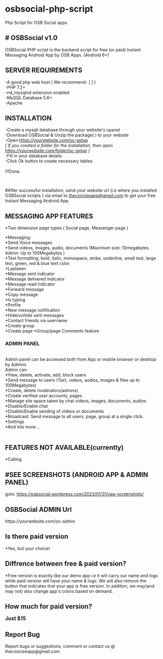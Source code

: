 # osbsocial-php-script
Php Script for OSB Social apps

<html lang="en">
<head>
  <meta charset="utf-8">
  <meta name="viewport" content="width=device-width, initial-scale=1">
<link rel="stylesheet" href="https://stackpath.bootstrapcdn.com/font-awesome/4.7.0/css/font-awesome.min.css">
 <link href="https://cdn.jsdelivr.net/npm/bootstrap@5.0.1/dist/css/bootstrap.min.css" rel="stylesheet" integrity="sha384-+0n0xVW2eSR5OomGNYDnhzAbDsOXxcvSN1TPprVMTNDbiYZCxYbOOl7+AMvyTG2x" crossorigin="anonymous">
</head>

<body>
<div class="container">
<h2># OSBSocial v1.0</h2>

OSBSocial PHP script is the backend script for free (or paid) Instant Messaging Android App by OSB Apps. (Android 6+)

<h2>SERVER REQUIREMENTS</h2>
-A good php web host ( We recommend- [ ] )<br>
-PHP 7.2+<br>
-nd_mysqlnd extension enabled<br>
-MySQL Database 5.6+<br>
-Apache
<br>
<h2>INSTALLATION</h2>

-Create a mysqli database through your website's cpanel<br>
-Download OSBSocial & Unzip the package( <!--<a class="btn btn-sm btn-primary" href="https://raw.githubusercontent.com/theconciseapp/olusocial/main/olusocial.zip">Download</a> -->)
 to your website <br>
-Open https://yourwebsite.com/oc-setup<br>
<i>[ If you created a folder for the installation, then open https://yourwebsite.com/folder/oc-setup ]</i>
<br>
-Fill in your database details<br>
-Click Ok button to create necessary tables.<br>
<br>
!!!Done.

<br>

#After successful installation, send your website url (i.e where you installed OSBSocial scripts )  via email to theconciseapp@gmail.com to get your free Instant Messaging Android App.

<h2>MESSAGING APP FEATURES</h2>

<div class="d-none">*Two dimension page types ( Social page, Messenger page )<br></div>

*Messaging:<br>
*Send Voice messages<br>
*Send videos, images, audio, documents (Maximum size:  10megabytes. Admin: Up to 100Megabytes )
<br>
*Text formatting: bold, italic, monospace, strike, underline, small text, large text, green, red & blue text color
<br>
*Lastseen<br>
*Message sent indicator<br>
*Message delivered indicator<br>
*Message read indicator<br>
*Forward message<br>
*Copy message<br>
*Is typing</br>
*Profile<br>
*New message notification<br>
*Hide/unhide sent messages<br>
*Contact friends via username<br>
*Create group<br>
*Create page
*Group/page Comments feature<br>

<!--<h2>Social</h2>
*Pages/Categories<br>
*Write posts or articles, edit, delete, save, report<br>
*Post/article texts can be styled: Italise, bold, monospace, underline, large text, small text
<br>
*Notifications
<br>
*Comments features ( Two layers comments i.e comments, comment replies)
<br>
*Comment notifications
<br>
*Comment tagging
<br>
*Like posts, comments
<br>
*Share posts
<br>
-->
<h3>ADMIN PANEL</h3>
<br>
Admin panel can be accessed both from App or mobile browser or desktop by Admins
<br>
Admin can: <br>
*View, delete, activate, add, block users<br>
*Send message to users (Text, videos, audios, images & files up to 100Megabytes)<br>
*Create, delete moderators(admins)<br>
*Create verified user accounts, pages<br>
*Manage site space taken by chat videos, images, documents, audios<br>
*Disable/Enable chat<br>
*Disable/Enable sending of videos or documents<br>
*Broadcast: Send message to all users, page, group at a single click.<br>
*Settings<br>
*And lots more...
<br>
<br>
<h2>FEATURES NOT AVAILABLE(currently)</h2>
*Calling
<br>
<h2>#SEE SCREENSHOTS (ANDROID APP & ADMIN PANEL) </h2>
goto: <a href="https://osbsocial.wordpress.com/2023/01/31/raw-screenshots/">https://osbsocial.wordpress.com/2023/01/31/raw-screenshots/</a>
<h2>OSBSocial ADMIN Url</h2>
https://yourwebsite.com/oc-admin
<h2>Is there paid version</h2>
*Yes, but your choice!
<h2>Diffrence between free & paid version?</h2>
*Free version is exactly like our demo app i.e it will carry our name and logo
while paid version will have your name & logo. We will also remove the button that indicates that your app is free version. In addition, we may(and may not) also change app's colors based on demand.
<h2>How much for paid version?</h2>
<b><big>Just $15</big></b>

<!--
<h2>Attibutes</h2>
*TMP<br>
*App Builder team<br>
*Mediaelement<br>
*Bootstrap<br>
*Font awesome<br>
-->

<h2>Report Bug</h2>
Report bugs or suggestions, comment or contact us @ theconciseapp@gmail.com
<br>
</div>
</body>
</html>

